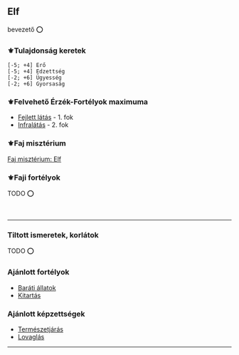 ## Elf

bevezető ⭕

### ⚜️Tulajdonság keretek

```
[-5; +4] Erő
[-5; +4] Edzettség
[-2; +6] Ügyesség
[-2; +6] Gyorsaság
```

### ⚜️Felvehető Érzék-Fortélyok maximuma

- [Fejlett látás](../fortelyok.erzekek/fejlett_latas.md) - 1. fok
- [Infralátás](../fortelyok.erzekek/infralatas.md) - 2. fok

### ⚜️Faj misztérium

[Faj misztérium: Elf](../kepzettsegek.faj.miszterium/faj_miszterium_elf.md)

### ⚜️Faji fortélyok

TODO ⭕

<br />

---
### Tiltott ismeretek, korlátok

TODO ⭕

### Ajánlott fortélyok

- [Baráti állatok](../fortelyok.altalanos/barati_allatok.md)
- [Kitartás](../fortelyok.altalanos/kitartas.md)

### Ajánlott képzettségek

- [Természetjárás](../kepzettsegek.szekunder/termeszetjaras.md)
- [Lovaglás](../kepzettsegek.szekunder/lovaglas.md)

---
